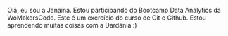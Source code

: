 Olá, eu sou a Janaina. Estou participando do Bootcamp Data Analytics da WoMakersCode.
Este é um exercício do curso de Git e Github.
Estou aprendendo muitas coisas com a Dardânia :)